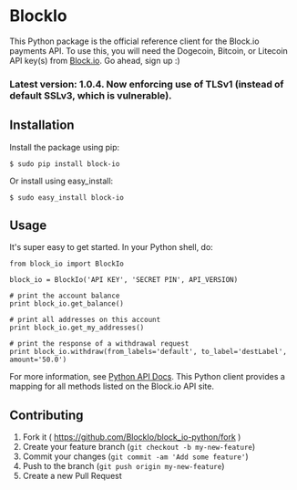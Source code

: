 # BlockIo

This Python package is the official reference client for the Block.io payments API. To use this, you will need the Dogecoin, Bitcoin, or Litecoin API key(s) from <a href="https://block.io" target="_blank">Block.io</a>. Go ahead, sign up :)

### Latest version: 1.0.4. Now enforcing use of TLSv1 (instead of default SSLv3, which is vulnerable).

## Installation

Install the package using pip:

    $ sudo pip install block-io

Or install using easy_install:

    $ sudo easy_install block-io

## Usage

It's super easy to get started. In your Python shell, do:

    from block_io import BlockIo

    block_io = BlockIo('API KEY', 'SECRET PIN', API_VERSION)

    # print the account balance
    print block_io.get_balance()
    
    # print all addresses on this account
    print block_io.get_my_addresses()

    # print the response of a withdrawal request
    print block_io.withdraw(from_labels='default', to_label='destLabel', amount='50.0')

For more information, see [Python API Docs](https://block.io/api/simple/python). This Python client provides a mapping for all methods listed on the Block.io API site.

## Contributing

1. Fork it ( https://github.com/BlockIo/block_io-python/fork )
2. Create your feature branch (`git checkout -b my-new-feature`)
3. Commit your changes (`git commit -am 'Add some feature'`)
4. Push to the branch (`git push origin my-new-feature`)
5. Create a new Pull Request
